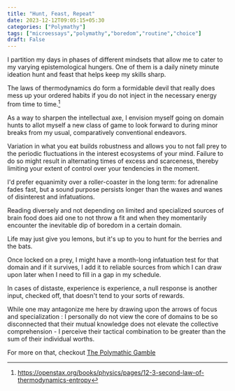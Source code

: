 ```yaml
---
title: "Hunt, Feast, Repeat"
date: 2023-12-12T09:05:15+05:30
categories: ["Polymathy"]
tags: ["microessays","polymathy","boredom","routine","choice"]
draft: False
---
```


I partition my days in phases of different mindsets that allow me to
cater to my varying epistemological hungers. One of them is a daily
ninety minute ideation hunt and feast that helps keep my skills sharp.  

The laws of thermodynamics do form a formidable devil that really does
mess up your ordered habits if you do not inject in the necessary
energy from time to time.[^1]  

As a way to sharpen the intellectual axe, I envision
myself going on domain hunts to allot myself a new class of game to
look forward to during minor breaks from my usual, comparatively
conventional endeavors.  

Variation in what you eat builds robustness and allows you to not fall
prey to the periodic fluctuations in the interest ecosystems of your
mind. Failure to do so might result in alternating times of excess and
scarceness, thereby limiting your extent of control over your
tendencies in the moment.  

I'd prefer equanimity over a roller-coaster in the long term: for
adrenaline fades fast, but a sound purpose persists longer than the
waxes and wanes of disinterest and infatuations.  

Reading diversely and not depending on limited and specialized sources
of brain food does aid one to not throw a fit and when they
momentarily encounter the inevitable dip of boredom in a certain
domain.  

Life may just give you lemons, but it's up to you to
hunt for the berries and the bats.  

Once locked on a prey, I might have a month-long infatuation test for
that domain and if it survives, I add it to reliable sources from
which I can draw upon later when I need to fill in a gap in my
schedule.  

In cases of distaste, experience is experience, a null response is
another input, checked off, that doesn't tend to your sorts
of rewards.  

While one may antagonize me here by drawing upon the arrows of focus
and specialization : I personally do not view the core of domains to
be so disconnected that their mutual knowledge does not elevate the
collective comprehension - I perceive their tactical combination to be greater than the sum of their individual worths.  

For more on that, checkout [The Polymathic Gamble](https://thebitmage.com/post/polymathy/)

[^1]: https://openstax.org/books/physics/pages/12-3-second-law-of-thermodynamics-entropy
